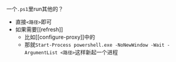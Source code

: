 一个`.ps1`里run其他的？
- 直接`<路径>`即可
- 如果需要[[refresh]]
  - 比如[[configure-proxy]]中的
  - 那就`Start-Process powershell.exe -NoNewWindow -Wait -ArgumentList <路径>`这样新起一个进程